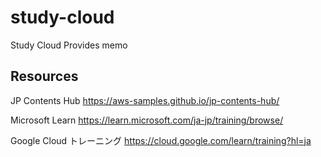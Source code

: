 # study-cloud

Study Cloud Provides memo


## Resources

JP Contents Hub
https://aws-samples.github.io/jp-contents-hub/


Microsoft Learn
https://learn.microsoft.com/ja-jp/training/browse/

Google Cloud トレーニング
https://cloud.google.com/learn/training?hl=ja